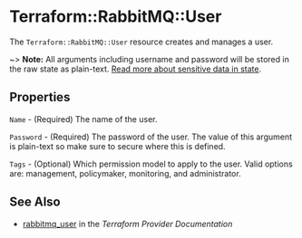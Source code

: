 # Terraform::RabbitMQ::User

The ``Terraform::RabbitMQ::User`` resource creates and manages a user.

~> **Note:** All arguments including username and password will be stored in the raw state as plain-text.
[Read more about sensitive data in state](/docs/state/sensitive-data.html).

## Properties

`Name` - (Required) The name of the user.

`Password` - (Required) The password of the user. The value of this argument is plain-text so make sure to secure where this is defined.

`Tags` - (Optional) Which permission model to apply to the user. Valid options are: management, policymaker, monitoring, and administrator.


## See Also

* [rabbitmq_user](https://www.terraform.io/docs/providers/rabbitmq/r/user.html) in the _Terraform Provider Documentation_